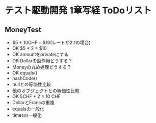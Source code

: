 # テスト駆動開発 1章写経 ToDoリスト

## MoneyTest
- $5 + 10CHF = $10(レートが2:1の場合)
- OK $5 * 2 = $10
- OK amountをprivateにする
- OK Dollarの副作用どうする？
- Moneyの丸め処理どうする？
- OK equals()
- hashCode()
- nullとの等価性比較
- 他のオブジェクトとの等価性比較
- OK 5CHF * 2 = 10 CHF
- DollarとFrancの重複
- equalsの一般化
- timesの一般化
